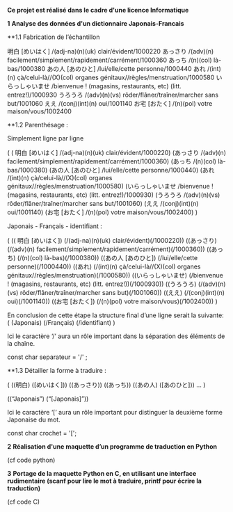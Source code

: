 **Ce projet est réalisé dans le cadre d'une licence Informatique**

**1**
**Analyse des données d'un dictionnaire Japonais-Francais**


**1.1 Fabrication de l’échantillon

明白 [めいはく] /(adj-na)(n)(uk) clair/évident/1000220
あっさり /(adv)(n) facilement/simplement/rapidement/carrément/1000360
あっち /(n)(col) là-bas/1000380
あの人 [あのひと] /lui/elle/cette personne/1000440
あれ /(int)(n) çà/celui-là//(X)(col) organes génitaux//règles/menstruation/1000580
いらっしゃいませ /bienvenue ! (magasins, restaurants, etc) (litt. entrez!)/1000930
うろうろ /(adv)(n)(vs) rôder/flâner/traîner/marcher sans but/1001060
ええ /(conj)(int)(n) oui/1001140
お宅 [おたく] /(n)(pol) votre maison/vous/1002400

**1.2 Parenthésage :

Simplement ligne par ligne

( ( 明白 [めいはく] /(adj-na)(n)(uk) clair/évident/1000220)
  (あっさり /(adv)(n) facilement/simplement/rapidement/carrément/1000360)
  (あっち /(n)(col) là-bas/1000380)
  (あの人 [あのひと] /lui/elle/cette personne/1000440)
  (あれ /(int)(n) çà/celui-là//(X)(col) organes génitaux//règles/menstruation/1000580)
  (いらっしゃいませ /bienvenue ! (magasins, restaurants, etc) (litt. entrez!)/1000930)
  (うろうろ /(adv)(n)(vs) rôder/flâner/traîner/marcher sans but/1001060)
  (ええ /(conj)(int)(n) oui/1001140)
  (お宅 [おたく] /(n)(pol) votre maison/vous/1002400) )

Japonais - Français - identifiant : 

( (( 明白 [めいはく]) (/(adj-na)(n)(uk) clair/évident)(/1000220))
  ((あっさり) (/(adv)(n) facilement/simplement/rapidement/carrément)(/1000360))
  ((あっち) (/(n)(col) là-bas)(/1000380))
  ((あの人 [あのひと]) (/lui/elle/cette personne)(/1000440))
  ((あれ) (/(int)(n) çà/celui-là//(X)(col) organes génitaux//règles/menstruation)(/1000580))
  ((いらっしゃいませ) (/bienvenue ! (magasins, restaurants, etc) (litt. entrez!))(/1000930))
  ((うろうろ) (/(adv)(n)(vs) rôder/flâner/traîner/marcher sans but)(/1001060))
  ((ええ) (/(conj)(int)(n) oui)(/1001140))
  ((お宅 [おたく]) (/(n)(pol) votre maison/vous)(/1002400)) )
 
En conclusion de cette étape la structure final d’une ligne serait la suivante:
( (Japonais) (/Français) (/identifiant) )

Ici le caractère ‘/’ aura un rôle important dans la séparation des éléments de la chaîne. 

const char separateur = '/' ;

**1.3 Détailler la forme à traduire :

( ((明白) ([めいはく])) 
((あっさり)) 
((あっち)) 
((あの人) ([あのひと])) … )
 
((“Japonais”) (“[Japonais]”)) 

Ici le caractère ‘[’ aura un rôle important pour distinguer la deuxième forme Japonaise du mot.

const char crochet = '[';

**2**
**Réalisation d'une maquette d’un programme de traduction en Python** 

(cf code python)

**3**
**Portage de la maquette Python en C, en utilisant une interface rudimentaire (scanf pour lire le mot à traduire, printf pour écrire la traduction)**

(cf code C)


